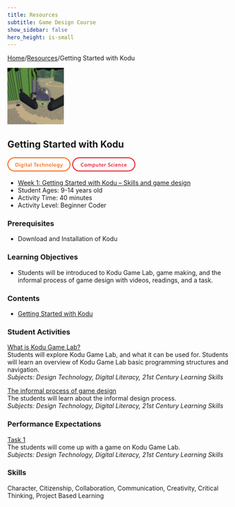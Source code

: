 ```yaml
---
title: Resources
subtitle: Game Design Course
show_sidebar: false
hero_height: is-small
---
```


[Home](..)/[Resources](.)/Getting Started with Kodu

[![](getting_started_with_kodu.png)](https://www.kodugamelab.com/worlds/#LUmhhCCDhEq6hIqgCGMe1Q==)

## Getting Started with Kodu
![Digital Technology](dt.png) ![Computer Science](cs.png)

* [Week 1: Getting Started with Kodu – Skills and game design](PKDesignCourse_WeekOne.pdf)
* Student Ages: 9-14 years old
* Activity Time: 40 minutes
* Activity Level: Beginner Coder

### Prerequisites 
* Download and Installation of Kodu

### Learning Objectives
* Students will be introduced to Kodu Game Lab, game making, and the informal process of game design with videos, readings, and a task.

### Contents
* [Getting Started with Kodu](PKDesignCourse_WeekOne.pdf)

### Student Activities
[What is Kodu Game Lab?](PKDesignCourse_WeekOne.pdf#page=4)<br>
Students will explore Kodu Game Lab, and what it can be used for. Students will learn an overview of Kodu Game Lab basic programming structures and navigation.<br>
*Subjects: Design Technology, Digital Literacy, 21st Century Learning Skills*

[The informal process of game design](PKDesignCourse_WeekOne.pdf#page=7)<br>
The students will learn about the informal design process.<br>
*Subjects: Design Technology, Digital Literacy, 21st Century Learning Skills*

### Performance Expectations
[Task 1]()<br>
The students will come up with a game on Kodu Game Lab.<br> 
*Subjects: Design Technology, Digital Literacy, 21st Century Learning Skills*

### Skills
Character,
Citizenship,
Collaboration,
Communication,
Creativity,
Critical Thinking,
Project Based Learning 

    
